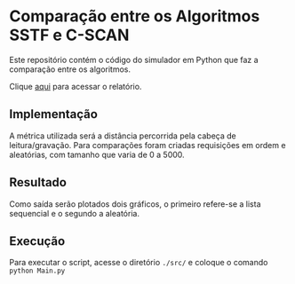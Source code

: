 # Comparação entre os Algoritmos SSTF e C-SCAN

Este repositório contém o código do simulador em Python que faz a comparação entre os algoritmos.

Clique [aqui](https://docs.google.com/document/d/1xxwO2eLmP986RQqeBPKbLoKNxZn2Ny10Ro_S50NgCDA/edit?usp=sharing) para acessar o relatório.

## Implementação
A métrica utilizada será a distância percorrida pela cabeça de leitura/gravação.
Para comparações foram criadas requisições em ordem e aleatórias, com tamanho que varia de 0 a 5000.

## Resultado
Como saída serão plotados dois gráficos, o primeiro refere-se a lista sequencial e o segundo a aleatória.

## Execução
Para executar o script, acesse o diretório `./src/` e coloque o comando `python Main.py`
